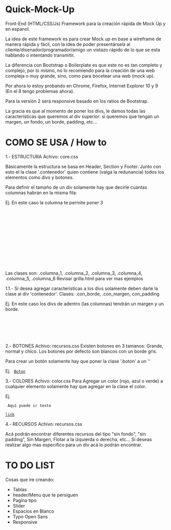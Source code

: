 Quick-Mock-Up
=============

Front-End (HTML/CSS/Js) Framework para la creación rápida de Mock Up y en espanol.

La idea de este framework es para crear Mock up en base a wireframe de manera rápida y fácil, con la idea de poder presentársela al cliente/disenador/programador/amigo un vistazo rápido de lo que se esta hablando o intentando transmitir.

La diferencia con Bootstrap o Boilerplate es que este no es tan completo y complejo, por lo mismo, no lo recomiendo para la creación de una web compleja o muy grande, sino, como para bocetear una web (mock up).

Por ahora lo estoy probando en Chrome, Firefox, Internet Explorer 10 y 9 (En el 8 tengo problemas ahora).

Para la versión 2 será responsive basado en los ratios de Bootstrap.

La gracia es que al momento de poner los divs, le damos todas las características que queremos al div superior: si queremos que tengan un margen, un fondo, un borde, padding, etc...


COMO SE USA / How to
===========

1.- ESTRUCTURA
Achivo: core.css

Básicamente la estructura se basa en Header, Section y Footer. Junto con esto el la clase '.contenedor' quien contiene (valga la redunancia) todos los elementos como divs y botones.

Para definir el tamaño de un div solamente hay que decirle cuantas columnas habrán en la misma fila:

Ej. En este caso la columna te permite poner 3
<pre
<section>
    <div class="contenedor">
        <div class="columna_3"></div>
        <div class="columna_3"></div>
        <div class="columna_3"></div>
    </div>
</section>
</pre>

Las clases son: .columna_1, .columna_2, .columna_3, .columna_4, .columna_5, .columna_6
Revisar grilla.html para ver mas ejemplos

1.1.-
Si desea agregar características a los divs solamente deben darle la clase al div 'contenedor'.
Clases:
.con_borde, .con_margen, con_padding

Ej. En este caso los divs de adentro (las columnas) tendrán un margen y un borde.
<code>
    <div class="contenedor con_margen con_borde">
        <div class="columna_3"></div>
        <div class="columna_3"></div>
        <div class="columna_3"></div>
    </div>
</code>

2.- BOTONES
Achivo: recursos.css
Existen botones en 3 tamanos: Grande, normal y chico. Los botones por defecto son blancos con un borde gris.

Para crear un botón solamente hay que poner la clase '.boton' a un '<a>'

Ej.
<code>
    <a href="#" class="boton">Boton</a>
</code>

3.- COLORES
Achivo: color.css
Para Agregar un color (rojo, azul o verde) a cualquier elemento solamente hay que agregar en la clase el color.

Ej.
<code>
    <div class="verde"> Aquí puede ir texto </div>
    <a href="#" class="rojo">link</a>
</code>


4.- RECURSOS
Achivo: recursos.css

Acá podrán encontrar diferentes recursos del tipo "sin fondo", "sin padding", Sin Margen, Flotar a la izquierda o derecha, etc...
Si deseas realizar algo mas especifico para un div acá lo podrán encontrar.


TO DO LIST
==========

Cosas que ire creando:
- Tablas
- header/Menu que te persiguen
- Pagina tipo
- Slider
- Espacios en Blanco
- Typo Open Sans 
- Responsive



